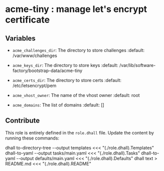 # acme-tiny : manage let's encrypt certificate

## Variables

- `acme_challenges_dir`: The directory to store challenges
  :default: /var/www/challenges

- `acme_keys_dir`: The directory to store keys
  :default: /var/lib/software-factory/bootstrap-data/acme-tiny

- `acme_certs_dir`: The directory to store certs
  :default: /etc/letsencrypt/pem

- `acme_vhost_owner`: The name of the vhost owner
  :default: root

- `acme_domains`: The list of domains
  :default: []


## Contribute

This role is entirely defined in the `role.dhall` file.
Update the content by running these commands:

  dhall to-directory-tree --output templates <<< "(./role.dhall).Templates"
  dhall-to-yaml --output tasks/main.yaml     <<< "(./role.dhall).Tasks"
  dhall-to-yaml --output defaults/main.yaml  <<< "(./role.dhall).Defaults"
  dhall text > README.md                     <<< "(./role.dhall).README"
